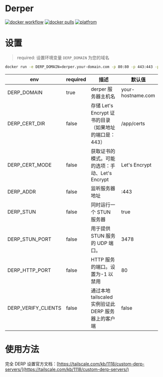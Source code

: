 # Derper

[![docker workflow](https://github.com/fredliang44/derper-docker/actions/workflows/docker-image.yml/badge.svg)](https://hub.docker.com/r/fredliang/derper) [![docker pulls](https://img.shields.io/docker/pulls/fredliang/derper.svg?color=brightgreen)](https://hub.docker.com/r/fredliang/derper) [![platfrom](https://img.shields.io/badge/platform-amd64%20%7C%20arm64-brightgreen)](https://hub.docker.com/r/fredliang/derper/tags)

# 设置

> required: 设置环境变量 `DERP_DOMAIN` 为您的域名

```bash
docker run -e DERP_DOMAIN=derper.your-domain.com -p 80:80 -p 443:443 -p 3478:3478/udp fredliang/derper
```

| env | required | 描述 | 默认值 |
| --- | --- | --- | --- |
| DERP\_DOMAIN | true | derper 服务器主机名 | your-hostname.com |
| DERP\_CERT\_DIR | false | 存储 Let's Encrypt 证书的目录（如果地址的端口是：443） | /app/certs |
| DERP\_CERT\_MODE | false | 获取证书的模式。可能的选项：手动、Let's Encrypt | Let's Encrypt |
| DERP\_ADDR | false | 监听服务器地址 | :443 |
| DERP\_STUN | false | 同时运行一个 STUN 服务器 | true |
| DERP\_STUN\_PORT | false | 用于提供 STUN 服务的 UDP 端口。 | 3478 |
| DERP\_HTTP\_PORT | false | HTTP 服务的端口。设置为-1 以禁用 | 80 |
| DERP\_VERIFY\_CLIENTS | false | 通过本地 tailscaled 实例验证此 DERP 服务器上的客户端 | false |

# 使用方法

完全 DERP 设置官方文档：[https://tailscale.com/kb/1118/custom-derp-servers/](https://tailscale.com/kb/1118/custom-derp-servers/)